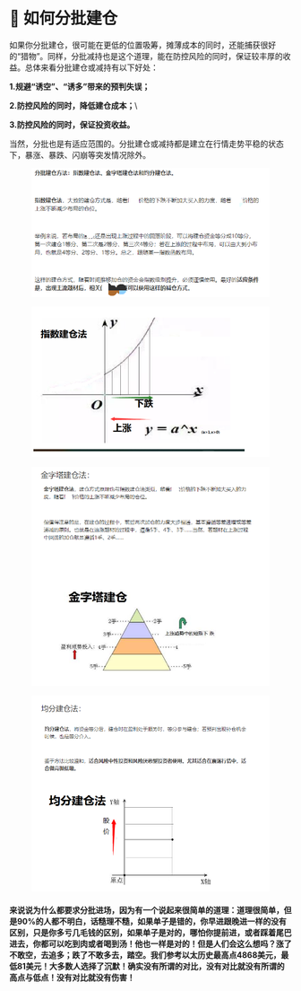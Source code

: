 # 🥬 如何分批建仓

如果你分批建仓，很可能在更低的位置吸筹，摊薄成本的同时，还能捕获很好的“猎物”。同样，分批减持也是这个道理，能在防控风险的同时，保证较丰厚的收益。总体来看分批建仓或减持有以下好处：

**1.规避“诱空”、“诱多”带来的预判失误；**

**2.防控风险的同时，降低建仓成本；**\


**3.防控风险的同时，保证投资收益。**

当然，分批也是有适应范围的。分批建仓或减持都是建立在行情走势平稳的状态下，暴涨、暴跌、闪崩等突发情况除外。

<figure><img src="../.gitbook/assets/5.png" alt=""><figcaption></figcaption></figure>

<figure><img src="../.gitbook/assets/6.png" alt=""><figcaption></figcaption></figure>

<figure><img src="../.gitbook/assets/7.png" alt=""><figcaption></figcaption></figure>

<figure><img src="../.gitbook/assets/8.png" alt=""><figcaption></figcaption></figure>

#### 来说说为什么都要求分批进场，因为有一个说起来很简单的道理：道理很简单，但是90%的人都不明白，话糙理不糙，如果单子是错的，你早进跟晚进一样的没有区别，只是你多亏几毛钱的区别，如果单子是对的，哪怕你提前进，或者踩着尾巴进去，你都可以吃到肉或者喝到汤！他也一样是对的！但是人们会这么想吗？涨了不敢空，去追多；跌了不敢多去，踏空。我们参考以太历史最高点4868美元，最低81美元！大多数人选择了沉默！确实没有所谓的对比，没有对比就没有所谓的高点与低点！没有对比就没有伤害！
